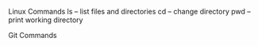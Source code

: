 Linux Commands
ls – list files and directories
cd <directory> – change directory
pwd – print working directory

Git Commands
